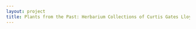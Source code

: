 ```yaml
--- 
layout: project 
title: Plants from the Past: Herbarium Collections of Curtis Gates Lloyd (1859-1926) and E. Lucy Braun (1889-1971)
---
```



